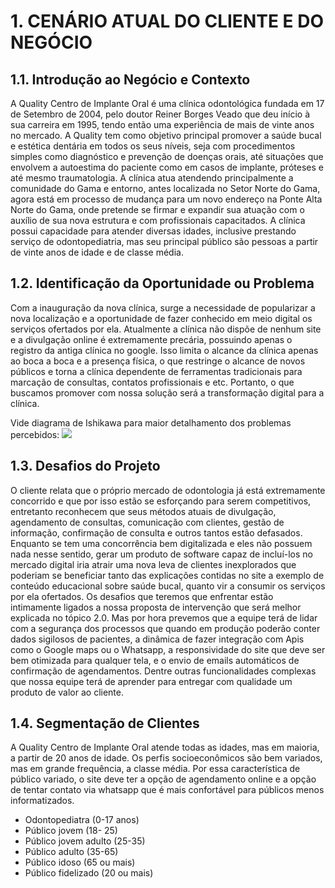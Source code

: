 # 1. CENÁRIO ATUAL DO CLIENTE E DO NEGÓCIO
## 1.1. Introdução ao Negócio e Contexto
A Quality Centro de Implante Oral é uma clínica odontológica fundada em 17 de Setembro de 2004, pelo doutor Reiner Borges Veado que deu início à sua carreira em 1995, tendo então uma experiência de mais de vinte anos no mercado. A Quality tem como objetivo principal promover a saúde bucal e estética dentária em todos os seus níveis, seja com procedimentos simples como diagnóstico e prevenção de doenças orais, até situações que envolvem a autoestima do paciente como em casos de implante, próteses e até mesmo traumatologia. A clínica atua atendendo principalmente a comunidade do Gama e entorno, antes localizada no Setor Norte do Gama, agora está em processo de mudança para um novo endereço na Ponte Alta Norte do Gama, onde pretende se firmar e expandir sua atuação com o auxílio de sua nova estrutura e com profissionais capacitados. A clínica possui capacidade para atender diversas idades, inclusive prestando serviço de odontopediatria, mas seu principal público são pessoas a partir de vinte anos de idade e de classe média.

## 1.2.  Identificação da Oportunidade ou Problema
Com a inauguração da nova clínica, surge a necessidade de popularizar a nova localização e a oportunidade de fazer conhecido em meio digital os serviços ofertados por ela. Atualmente a clínica não dispõe de nenhum site e a divulgação online é extremamente precária, possuindo apenas o registro da antiga clínica no google. Isso limita o alcance da clínica apenas ao boca a boca e a presença física, o que restringe o alcance de novos públicos e torna a clínica dependente de ferramentas tradicionais para marcação de consultas, contatos profissionais e etc. Portanto, o que buscamos promover com nossa solução será a transformação digital para a clínica.

Vide diagrama de Ishikawa para maior detalhamento dos problemas percebidos:
![](https://lh7-rt.googleusercontent.com/docsz/AD_4nXeL4Z8EjBoTCgk3yAWCMlrYTLLucR1Sv1SlEPhcedkokqoEbU0LEz1rueJcqyokV-70np-555y_JNnBRcAlVaE5QF6rZi2OfnFU7CCdcE-klaeR86nhRhqpj2WDJeeCYGm_MDTr?key=Iz995ADy_QfcbQq5ergeKE8z)

## 1.3.  Desafios do Projeto
O cliente relata que o próprio mercado de odontologia já está extremamente concorrido e que por isso estão se esforçando para serem competitivos, entretanto reconhecem que seus métodos atuais de divulgação, agendamento de consultas, comunicação com clientes, gestão de informação, confirmação de consulta e outros tantos estão defasados. Enquanto se tem uma concorrência bem digitalizada e eles não possuem nada nesse sentido, gerar um produto de software capaz de incluí-los no mercado digital iria atrair uma nova leva de clientes inexplorados que poderiam se beneficiar tanto das explicações contidas no site a exemplo de conteúdo educacional sobre saúde bucal, quanto vir a consumir os serviços por ela ofertados.
Os desafios que teremos que enfrentar estão intimamente ligados a nossa proposta de intervenção que será melhor explicada no tópico 2.0. Mas por hora prevemos que a equipe terá de lidar com a segurança dos processos que quando em produção poderão conter dados sigilosos de pacientes, a dinâmica de fazer integração com Apis como o Google maps ou o Whatsapp, a responsividade do site que deve ser bem otimizada para qualquer tela, e o envio de emails automáticos de confirmação de agendamentos. Dentre outras funcionalidades complexas que nossa equipe terá de aprender para entregar com qualidade um produto de valor ao cliente.

## 1.4.  Segmentação de Clientes
A Quality Centro de Implante Oral atende todas as idades, mas em maioria, a partir de 20 anos de idade. Os perfis socioeconômicos são bem variados, mas em grande frequência, a classe média. Por essa característica de público variado, o site deve ter a opção de agendamento online e a opção de tentar contato via whatsapp que é mais confortável para públicos menos informatizados.

 - Odontopediatra (0-17 anos)
 - Público jovem (18- 25)
 - Público jovem adulto (25-35)
 - Público adulto (35-65)
 - Público idoso (65 ou mais)
 - Público fidelizado (20 ou mais)

